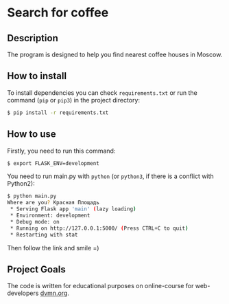 # Search for coffee

## Description

The program is designed to help you find nearest coffee houses in Moscow.

## How to install

To install dependencies you can check `requirements.txt`
or run the command (`pip` or `pip3`) in the project directory:

```bash
$ pip install -r requirements.txt
```

## How to use

Firstly, you need to run this command:

```bash
$ export FLASK_ENV=development
```

You need to run main.py with `python` (or `python3`, if there is a conflict with Python2):

```bash
$ python main.py
Where are you? Красная Площадь
 * Serving Flask app 'main' (lazy loading)
 * Environment: development
 * Debug mode: on
 * Running on http://127.0.0.1:5000/ (Press CTRL+C to quit)
 * Restarting with stat
```

Then follow the link and smile =)

## Project Goals

The code is written for educational purposes on online-course
for web-developers [dvmn.org](https://dvmn.org/).
